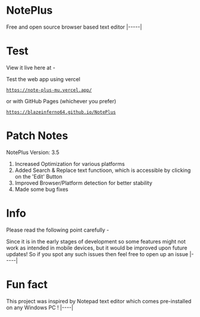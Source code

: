 # NotePlus
Free and open source browser based text editor
|-----|

# Test

View it live here at -

Test the web app using vercel 

<a href="https://note-plus-mu.vercel.app/">

```
https://note-plus-mu.vercel.app/
```
</a>

or with GitHub Pages (whichever you prefer)

<a href="https://blazeinferno64.github.io/NotePlus">

```
https://blazeinferno64.github.io/NotePlus
```
</a>

# Patch Notes
NotePlus Version: 3.5

1. Increased Optimization for various platforms
2. Added Search & Replace text functioon, which is accessible by clicking on the 'Edit' Button
3. Improved Browser/Platform detection for better stability
4. Made some bug fixes


# Info
Please read the following point carefully -

Since it is in the early stages of development so some features might not work as intended in mobile devices, but it would be improved upon future updates! So if you spot any such issues then feel free to open up an issue
|-----|

# Fun fact
 This project was inspired by Notepad text editor which comes pre-installed on any Windows PC !
 |----|
